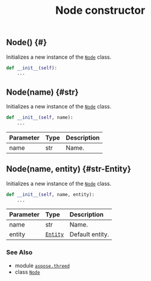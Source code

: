 ﻿---
title: Node constructor
second_title: Aspose.3D for Python via .NET API References
description: 
type: docs
weight: 10
url: /python-net/aspose.threed/node/__init__/
is_root: false
---

## Node() {#}

Initializes a new instance of the [`Node`](/3d/python-net/aspose.threed/node) class.



```python
def __init__(self):
    ...
```




## Node(name) {#str}

Initializes a new instance of the [`Node`](/3d/python-net/aspose.threed/node) class.



```python
def __init__(self, name):
    ...
```


| Parameter | Type | Description |
| :- | :- | :- |
| name | str | Name. |


## Node(name, entity) {#str-Entity}

Initializes a new instance of the [`Node`](/3d/python-net/aspose.threed/node) class.



```python
def __init__(self, name, entity):
    ...
```


| Parameter | Type | Description |
| :- | :- | :- |
| name | str | Name. |
| entity | [`Entity`](/3d/python-net/aspose.threed/entity) | Default entity. |



### See Also
* module [`aspose.threed`](../../)
* class [`Node`](/3d/python-net/aspose.threed/node)
